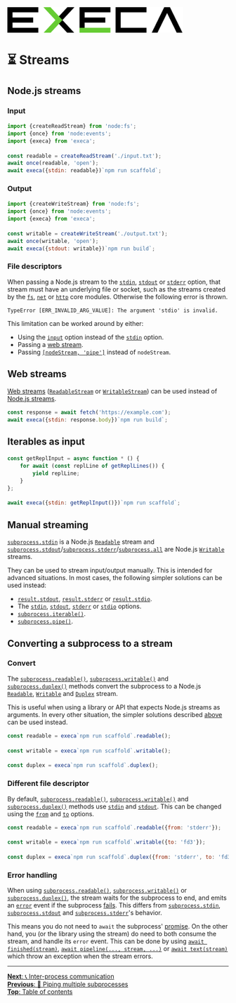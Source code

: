 <picture>
	<source media="(prefers-color-scheme: dark)" srcset="../media/logo_dark.svg">
	<img alt="execa logo" src="../media/logo.svg" width="400">
</picture>
<br>

# ⏳️ Streams

## Node.js streams

### Input

```js
import {createReadStream} from 'node:fs';
import {once} from 'node:events';
import {execa} from 'execa';

const readable = createReadStream('./input.txt');
await once(readable, 'open');
await execa({stdin: readable})`npm run scaffold`;
```

### Output

```js
import {createWriteStream} from 'node:fs';
import {once} from 'node:events';
import {execa} from 'execa';

const writable = createWriteStream('./output.txt');
await once(writable, 'open');
await execa({stdout: writable})`npm run build`;
```

### File descriptors

When passing a Node.js stream to the [`stdin`](api.md#optionsstdin), [`stdout`](api.md#optionsstdout) or [`stderr`](api.md#optionsstderr) option, that stream must have an underlying file or socket, such as the streams created by the [`fs`](https://nodejs.org/api/fs.html#filehandlecreatereadstreamoptions), [`net`](https://nodejs.org/api/net.html#new-netsocketoptions) or [`http`](https://nodejs.org/api/http.html#class-httpincomingmessage) core modules. Otherwise the following error is thrown.

```
TypeError [ERR_INVALID_ARG_VALUE]: The argument 'stdio' is invalid.
```

This limitation can be worked around by either:
- Using the [`input`](api.md#optionsinput) option instead of the [`stdin`](api.md#optionsstdin) option.
- Passing a [web stream](#web-streams).
- Passing [`[nodeStream, 'pipe']`](output.md#multiple-targets) instead of `nodeStream`.

## Web streams

[Web streams](https://nodejs.org/api/webstreams.html) ([`ReadableStream`](https://developer.mozilla.org/en-US/docs/Web/API/ReadableStream) or [`WritableStream`](https://developer.mozilla.org/en-US/docs/Web/API/WritableStream)) can be used instead of [Node.js streams](https://nodejs.org/api/stream.html).

```js
const response = await fetch('https://example.com');
await execa({stdin: response.body})`npm run build`;
```

## Iterables as input

```js
const getReplInput = async function * () {
	for await (const replLine of getReplLines()) {
		yield replLine;
	}
};

await execa({stdin: getReplInput()})`npm run scaffold`;
```

## Manual streaming

[`subprocess.stdin`](api.md#subprocessstdin) is a Node.js [`Readable`](https://nodejs.org/api/stream.html#class-streamreadable) stream and [`subprocess.stdout`](api.md#subprocessstdout)/[`subprocess.stderr`](api.md#subprocessstderr)/[`subprocess.all`](api.md#subprocessall) are Node.js [`Writable`](https://nodejs.org/api/stream.html#class-streamwritable) streams.

They can be used to stream input/output manually. This is intended for advanced situations. In most cases, the following simpler solutions can be used instead:
- [`result.stdout`](output.md#stdout-and-stderr), [`result.stderr`](output.md#stdout-and-stderr) or [`result.stdio`](output.md#additional-file-descriptors).
- The [`stdin`](api.md#optionsstdin), [`stdout`](api.md#optionsstdout), [`stderr`](api.md#optionsstderr) or [`stdio`](api.md#optionsstdio) options.
- [`subprocess.iterable()`](lines.md#progressive-splitting).
- [`subprocess.pipe()`](pipe.md).

## Converting a subprocess to a stream

### Convert

The [`subprocess.readable()`](api.md#subprocessreadablereadableoptions), [`subprocess.writable()`](api.md#subprocesswritablewritableoptions) and [`subprocess.duplex()`](api.md#subprocessduplexduplexoptions) methods convert the subprocess to a Node.js [`Readable`](https://nodejs.org/api/stream.html#class-streamreadable), [`Writable`](https://nodejs.org/api/stream.html#class-streamwritable) and [`Duplex`](https://nodejs.org/api/stream.html#class-streamduplex) stream.

This is useful when using a library or API that expects Node.js streams as arguments. In every other situation, the simpler solutions described [above](#manual-streaming) can be used instead.

```js
const readable = execa`npm run scaffold`.readable();

const writable = execa`npm run scaffold`.writable();

const duplex = execa`npm run scaffold`.duplex();
```

### Different file descriptor

By default, [`subprocess.readable()`](api.md#subprocessreadablereadableoptions), [`subprocess.writable()`](api.md#subprocesswritablewritableoptions) and [`subprocess.duplex()`](api.md#subprocessduplexduplexoptions) methods use [`stdin`](api.md#subprocessstdin) and [`stdout`](api.md#subprocessstdout). This can be changed using the [`from`](api.md#readableoptionsfrom) and [`to`](api.md#writableoptionsto) options.

```js
const readable = execa`npm run scaffold`.readable({from: 'stderr'});

const writable = execa`npm run scaffold`.writable({to: 'fd3'});

const duplex = execa`npm run scaffold`.duplex({from: 'stderr', to: 'fd3'});
```

### Error handling

When using [`subprocess.readable()`](api.md#subprocessreadablereadableoptions), [`subprocess.writable()`](api.md#subprocesswritablewritableoptions) or [`subprocess.duplex()`](api.md#subprocessduplexduplexoptions), the stream waits for the subprocess to end, and emits an [`error`](https://nodejs.org/api/stream.html#event-error) event if the subprocess [fails](errors.md). This differs from [`subprocess.stdin`](api.md#subprocessstdin), [`subprocess.stdout`](api.md#subprocessstdout) and [`subprocess.stderr`](api.md#subprocessstderr)'s behavior.

This means you do not need to `await` the subprocess' [promise](execution.md#result). On the other hand, you (or the library using the stream) do need to both consume the stream, and handle its `error` event. This can be done by using [`await finished(stream)`](https://nodejs.org/api/stream.html#streamfinishedstream-options), [`await pipeline(..., stream, ...)`](https://nodejs.org/api/stream.html#streampipelinesource-transforms-destination-options) or [`await text(stream)`](https://nodejs.org/api/webstreams.html#streamconsumerstextstream) which throw an exception when the stream errors.

<hr>

[**Next**: 📞 Inter-process communication](ipc.md)\
[**Previous**: 🔀 Piping multiple subprocesses](pipe.md)\
[**Top**: Table of contents](../readme.md#documentation)
